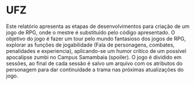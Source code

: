 # UFZ
Este relatório apresenta as etapas de desenvolvimentos para criação de um jogo de RPG, onde o mestre é substituído pelo código apresentado. O objetivo do jogo é fazer um tour pelo mundo fantasioso dos jogos de RPG, explorar as funções de jogabilidade (Fala de personagens, combates, penalidades e experiencia), aplicando-se um humor crítico de um possível apocalipse zumbi no Campus Samambaia (spoiler). O jogo é dividido em sessões, ao final de cada sessão é salvo um arquivo com os atributos do personagem para dar continuidade a trama nas próximas atualizações do jogo.
